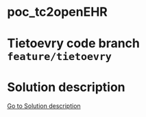 # poc_tc2openEHR

# Tietoevry code branch `feature/tietoevry`

# Solution description

[Go to Solution description](https://github.com/regionstockholm/poc_tc2openEHR/blob/feature/tietoevry/Tietoevry/ETL/docs/README.md)
